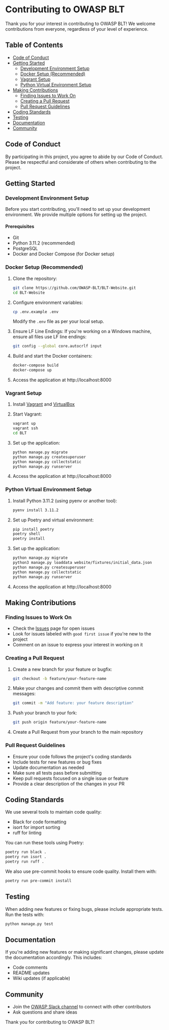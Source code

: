 # Contributing to OWASP BLT

Thank you for your interest in contributing to OWASP BLT! We welcome contributions from everyone, regardless of your level of experience.

## Table of Contents

- [Code of Conduct](#code-of-conduct)
- [Getting Started](#getting-started)
  - [Development Environment Setup](#development-environment-setup)
  - [Docker Setup (Recommended)](#docker-setup-recommended)
  - [Vagrant Setup](#vagrant-setup)
  - [Python Virtual Environment Setup](#python-virtual-environment-setup)
- [Making Contributions](#making-contributions)
  - [Finding Issues to Work On](#finding-issues-to-work-on)
  - [Creating a Pull Request](#creating-a-pull-request)
  - [Pull Request Guidelines](#pull-request-guidelines)
- [Coding Standards](#coding-standards)
- [Testing](#testing)
- [Documentation](#documentation)
- [Community](#community)

## Code of Conduct

By participating in this project, you agree to abide by our Code of Conduct. Please be respectful and considerate of others when contributing to the project.

## Getting Started

### Development Environment Setup

Before you start contributing, you'll need to set up your development environment. We provide multiple options for setting up the project.

#### Prerequisites

- Git
- Python 3.11.2 (recommended)
- PostgreSQL
- Docker and Docker Compose (for Docker setup)

### Docker Setup (Recommended)

1. Clone the repository:
   ```bash
   git clone https://github.com/OWASP-BLT/BLT-Website.git
   cd BLT-Website
   ```

2. Configure environment variables:
   ```bash
   cp .env.example .env
   ```
   Modify the `.env` file as per your local setup.

3. Ensure LF Line Endings:
   If you're working on a Windows machine, ensure all files use LF line endings:
   ```bash
   git config --global core.autocrlf input
   ```

4. Build and start the Docker containers:
   ```bash
   docker-compose build
   docker-compose up
   ```

5. Access the application at http://localhost:8000

### Vagrant Setup

1. Install [Vagrant](https://www.vagrantup.com/) and [VirtualBox](https://www.virtualbox.org/)

2. Start Vagrant:
   ```bash
   vagrant up
   vagrant ssh
   cd BLT
   ```

3. Set up the application:
   ```bash
   python manage.py migrate
   python manage.py createsuperuser
   python manage.py collectstatic
   python manage.py runserver
   ```

4. Access the application at http://localhost:8000

### Python Virtual Environment Setup

1. Install Python 3.11.2 (using pyenv or another tool):
   ```bash
   pyenv install 3.11.2
   ```

2. Set up Poetry and virtual environment:
   ```bash
   pip install poetry
   poetry shell
   poetry install
   ```

3. Set up the application:
   ```bash
   python manage.py migrate
   python3 manage.py loaddata website/fixtures/initial_data.json
   python manage.py createsuperuser
   python manage.py collectstatic
   python manage.py runserver
   ```

4. Access the application at http://localhost:8000

## Making Contributions

### Finding Issues to Work On

- Check the [Issues](https://github.com/OWASP-BLT/BLT-Website/issues) page for open issues
- Look for issues labeled with `good first issue` if you're new to the project
- Comment on an issue to express your interest in working on it

### Creating a Pull Request

1. Create a new branch for your feature or bugfix:
   ```bash
   git checkout -b feature/your-feature-name
   ```

2. Make your changes and commit them with descriptive commit messages:
   ```bash
   git commit -m "Add feature: your feature description"
   ```

3. Push your branch to your fork:
   ```bash
   git push origin feature/your-feature-name
   ```

4. Create a Pull Request from your branch to the main repository

### Pull Request Guidelines

- Ensure your code follows the project's coding standards
- Include tests for new features or bug fixes
- Update documentation as needed
- Make sure all tests pass before submitting
- Keep pull requests focused on a single issue or feature
- Provide a clear description of the changes in your PR

## Coding Standards

We use several tools to maintain code quality:

- Black for code formatting
- isort for import sorting
- ruff for linting

You can run these tools using Poetry:

```bash
poetry run black .
poetry run isort .
poetry run ruff .
```

We also use pre-commit hooks to ensure code quality. Install them with:

```bash
poetry run pre-commit install
```

## Testing

When adding new features or fixing bugs, please include appropriate tests. Run the tests with:

```bash
python manage.py test
```

## Documentation

If you're adding new features or making significant changes, please update the documentation accordingly. This includes:

- Code comments
- README updates
- Wiki updates (if applicable)

## Community

- Join the [OWASP Slack channel](https://owasp.org/slack/invite) to connect with other contributors
- Ask questions and share ideas

Thank you for contributing to OWASP BLT! 